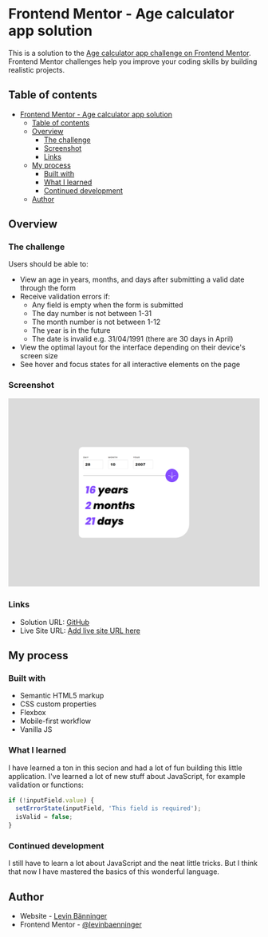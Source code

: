# Frontend Mentor - Age calculator app solution

This is a solution to the [Age calculator app challenge on Frontend Mentor](https://www.frontendmentor.io/challenges/age-calculator-app-dF9DFFpj-Q). Frontend Mentor challenges help you improve your coding skills by building realistic projects.

## Table of contents

- [Frontend Mentor - Age calculator app solution](#frontend-mentor---age-calculator-app-solution)
  - [Table of contents](#table-of-contents)
  - [Overview](#overview)
    - [The challenge](#the-challenge)
    - [Screenshot](#screenshot)
    - [Links](#links)
  - [My process](#my-process)
    - [Built with](#built-with)
    - [What I learned](#what-i-learned)
    - [Continued development](#continued-development)
  - [Author](#author)

## Overview

### The challenge

Users should be able to:

- View an age in years, months, and days after submitting a valid date through the form
- Receive validation errors if:
  - Any field is empty when the form is submitted
  - The day number is not between 1-31
  - The month number is not between 1-12
  - The year is in the future
  - The date is invalid e.g. 31/04/1991 (there are 30 days in April)
- View the optimal layout for the interface depending on their device's screen size
- See hover and focus states for all interactive elements on the page

### Screenshot

![screenshot](./images/screenshot.png)

### Links

- Solution URL: [GitHub](https://github.com/baenningerlevin/age-calculator)
- Live Site URL: [Add live site URL here](https://levin-baenninger-age-calculator.netlify.app)

## My process

### Built with

- Semantic HTML5 markup
- CSS custom properties
- Flexbox
- Mobile-first workflow
- Vanilla JS

### What I learned

I have learned a ton in this secion and had a lot of fun building this little application. I've learned a lot of new stuff about JavaScript, for example validation or functions:

```js
if (!inputField.value) {
  setErrorState(inputField, 'This field is required');
  isValid = false;
}
```

### Continued development

I still have to learn a lot about JavaScript and the neat little tricks. But I think that now I have mastered the basics of this wonderful language.

## Author

- Website - [Levin Bänninger](https://levinbaenninger.dev)
- Frontend Mentor - [@levinbaenninger](https://www.frontendmentor.io/profile/levinbaenninger)
